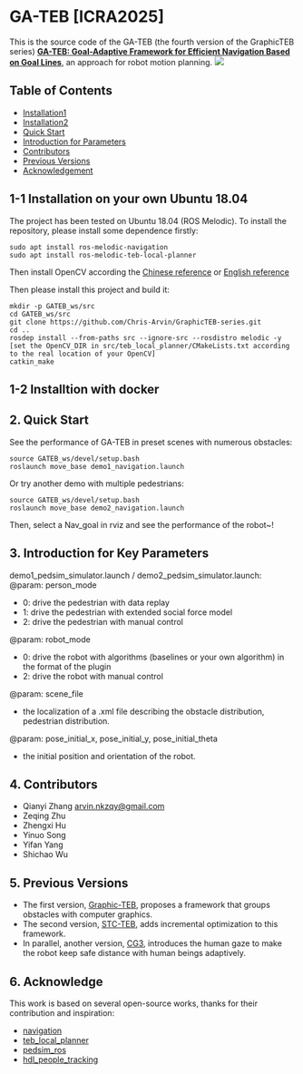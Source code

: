 # GA-TEB [ICRA2025]
This is the source code of the GA-TEB (the fourth version of the GraphicTEB series) [**GA-TEB: Goal-Adaptive Framework for Efficient Navigation Based on Goal Lines**](https://arxiv.org/abs/2409.10009), an approach for robot motion planning.
[![](https://github.com/user-attachments/assets/5943bc15-ec92-4a07-8aaa-a8c866e9eb6e)](https://www.youtube.com/watch?v=1K7Klxig8CU)



## Table of Contents
* [Installation1](#1-1-Installation-on-your-own-Ubuntu-18-04)
* [Installation2](#1-2-Installation-with-docker)
* [Quick Start](#2-Quick-Start)
* [Introduction for Parameters](#3-Introduction-for-Key-Parameters)
* [Contributors](#4-Contributors)
* [Previous Versions](#5-Previous-Versions)
* [Acknowledgement](#6-Acknowledge)


## 1-1 Installation on your own Ubuntu 18.04
The project has been tested on Ubuntu 18.04 (ROS Melodic). To install the repository, please install some dependence firstly: 
```
sudo apt install ros-melodic-navigation
sudo apt install ros-melodic-teb-local-planner
```
Then install OpenCV according the [Chinese reference](https://blog.csdn.net/KIK9973/article/details/118830187) or [English reference](https://docs.opencv.org/4.x/d7/d9f/tutorial_linux_install.html)

Then please install this project and build it: 
```
mkdir -p GATEB_ws/src
cd GATEB_ws/src
git clone https://github.com/Chris-Arvin/GraphicTEB-series.git
cd ..
rosdep install --from-paths src --ignore-src --rosdistro melodic -y
[set the OpenCV_DIR in src/teb_local_planner/CMakeLists.txt according to the real location of your OpenCV]
catkin_make
```

## 1-2 Installtion with docker


## 2. Quick Start
See the performance of GA-TEB in preset scenes with numerous obstacles: 
```
source GATEB_ws/devel/setup.bash
roslaunch move_base demo1_navigation.launch
```
Or try another demo with multiple pedestrians: 
```
source GATEB_ws/devel/setup.bash
roslaunch move_base demo2_navigation.launch
```
Then, select a Nav_goal in rviz and see the performance of the robot~!


## 3. Introduction for Key Parameters

demo1_pedsim_simulator.launch / demo2_pedsim_simulator.launch: 
@param: person_mode
* 0: drive the pedestrian with data replay
* 1: drive the pedestrian with extended social force model
* 2: drive the pedestrian with manual control

@param: robot_mode
* 0: drive the robot with algorithms (baselines or your own algorithm) in the format of the plugin
* 2: drive the robot with manual control

@param: scene_file
* the localization of a .xml file describing the obstacle distribution, pedestrian distribution. 

@param: pose_initial_x, pose_initial_y, pose_initial_theta
* the initial position and orientation of the robot.


## 4. Contributors
* Qianyi Zhang  arvin.nkzqy@gmail.com
* Zeqing Zhu
* Zhengxi Hu
* Yinuo Song
* Yifan Yang
* Shichao Wu


## 5. Previous Versions
* The first version, <a href="https://ieeexplore.ieee.org/document/10210322">Graphic-TEB</a>, proposes a framework that groups obstacles with computer graphics.
* The second version, <a href="https://github.com/Chris-Arvin/STC-TEB">STC-TEB</a>, adds incremental optimization to this framework.
* In parallel, another version, <a href="https://ieeexplore.ieee.org/document/10161222">CG3</a>, introduces the human gaze to make the robot keep safe distance with human beings adaptively. 


## 6. Acknowledge
This work is based on several open-source works, thanks for their contribution and inspiration: 
* [navigation](https://github.com/ros-planning/navigation)
* [teb_local_planner](https://github.com/rst-tu-dortmund/teb_local_planner)
* [pedsim_ros](https://github.com/srl-freiburg/pedsim_ros)
* [hdl_people_tracking](https://github.com/koide3/hdl_people_tracking)
